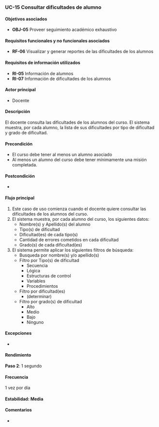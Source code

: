 ### UC-15 Consultar dificultades de alumno

#### Objetivos asociados

- **OBJ-05** Proveer seguimiento académico exhaustivo

#### Requisitos funcionales y no funcionales asociados

- **RF-06** Visualizar y generar reportes de las dificultades de los alumnos

#### Requisitos de información utilizados

- **RI-05** Información de alumnos
- **RI-07** Información de dificultades de los alumnos

#### Actor principal

- Docente

#### Descripción

El docente consulta las dificultades de los alumnos del curso. El sistema muestra, por cada alumno, la lista de sus dificultades por tipo de dificultad y grado de dificultad.

#### Precondición

- El curso debe tener al menos un alumno asociado
- Al menos un alumno del curso debe tener mínimamente una misión completada.

#### Postcondición

- 

#### Flujo principal

1. Este caso de uso comienza cuando el docente quiere consultar las dificultades de los alumnos del curso.
2. El sistema muestra, por cada alumno del curso, los siguientes datos:
   - Nombre(s) y Apellido(s) del alumno
   - Tipo(s) de dificultad
   - Dificultad(es) de cada tipo(s)
   - Cantidad de errores cometidos en cada dificultad
   - Grado(s) de cada dificultad(es)
3. El sistema permite aplicar los siguientes filtros de búsqueda:
   - Busqueda por nombre(s) y/o apellido(s)
   - Filtro por Tipo(s) de dificultad
     - Secuencia
     - Lógica
     - Estructuras de control
     - Variables
     - Procedimientos
   - Filtro por dificultad(es)
     - (determinar)
   - Filtro por grado(s) de dificultad
     - Alto
     - Medio
     - Bajo
     - Ninguno

#### Excepciones

- 

#### Rendimiento

**Paso 2**: 1 segundo

#### Frecuencia

1 vez por día

#### Estabilidad: Media

#### Comentarios
- 
